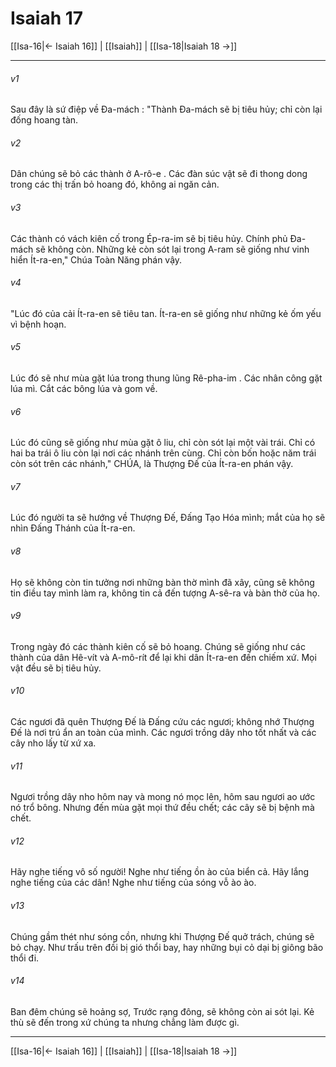 # Isaiah 17

[[Isa-16|← Isaiah 16]] | [[Isaiah]] | [[Isa-18|Isaiah 18 →]]
***



###### v1 
Sau đây là sứ điệp về Đa-mách : "Thành Đa-mách sẽ bị tiêu hủy; chỉ còn lại đống hoang tàn. 

###### v2 
Dân chúng sẽ bỏ các thành ở A-rô-e . Các đàn súc vật sẽ đi thong dong trong các thị trấn bỏ hoang đó, không ai ngăn cản. 

###### v3 
Các thành có vách kiên cố trong Ép-ra-im sẽ bị tiêu hủy. Chính phủ Đa-mách sẽ không còn. Những kẻ còn sót lại trong A-ram sẽ giống như vinh hiển Ít-ra-en," Chúa Toàn Năng phán vậy. 

###### v4 
"Lúc đó của cải Ít-ra-en sẽ tiêu tan. Ít-ra-en sẽ giống như những kẻ ốm yếu vì bệnh hoạn. 

###### v5 
Lúc đó sẽ như mùa gặt lúa trong thung lũng Rê-pha-im . Các nhân công gặt lúa mì. Cắt các bông lúa và gom về. 

###### v6 
Lúc đó cũng sẽ giống như mùa gặt ô liu, chỉ còn sót lại một vài trái. Chỉ có hai ba trái ô liu còn lại nơi các nhánh trên cùng. Chỉ còn bốn hoặc năm trái còn sót trên các nhánh," CHÚA, là Thượng Đế của Ít-ra-en phán vậy. 

###### v7 
Lúc đó người ta sẽ hướng về Thượng Đế, Đấng Tạo Hóa mình; mắt của họ sẽ nhìn Đấng Thánh của Ít-ra-en. 

###### v8 
Họ sẽ không còn tin tưởng nơi những bàn thờ mình đã xây, cũng sẽ không tin điều tay mình làm ra, không tin cả đến tượng A-sê-ra và bàn thờ của họ. 

###### v9 
Trong ngày đó các thành kiên cố sẽ bỏ hoang. Chúng sẽ giống như các thành của dân Hê-vít và A-mô-rít để lại khi dân Ít-ra-en đến chiếm xứ. Mọi vật đều sẽ bị tiêu hủy. 

###### v10 
Các ngươi đã quên Thượng Đế là Đấng cứu các ngươi; không nhớ Thượng Đế là nơi trú ẩn an toàn của mình. Các ngươi trồng dây nho tốt nhất và các cây nho lấy từ xứ xa. 

###### v11 
Ngươi trồng dây nho hôm nay và mong nó mọc lên, hôm sau ngươi ao ước nó trổ bông. Nhưng đến mùa gặt mọi thứ đều chết; các cây sẽ bị bệnh mà chết. 

###### v12 
Hãy nghe tiếng vô số người! Nghe như tiếng ồn ào của biển cả. Hãy lắng nghe tiếng của các dân! Nghe như tiếng của sóng vỗ ào ào. 

###### v13 
Chúng gầm thét như sóng cồn, nhưng khi Thượng Đế quở trách, chúng sẽ bỏ chạy. Như trấu trên đồi bị gió thổi bay, hay những bụi cỏ dại bị giông bão thổi đi. 

###### v14 
Ban đêm chúng sẽ hoảng sợ, Trước rạng đông, sẽ không còn ai sót lại. Kẻ thù sẽ đến trong xứ chúng ta nhưng chẳng làm được gì.

***
[[Isa-16|← Isaiah 16]] | [[Isaiah]] | [[Isa-18|Isaiah 18 →]]
